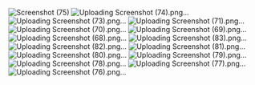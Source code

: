 ![Screenshot (75)](https://github.com/bhargavinakka/Rest-API/assets/96285673/52aac730-b2a2-4026-9960-b9bef76bb02a)
![Uploading Screenshot (74).png…]()
![Uploading Screenshot (73).png…]()
![Uploading Screenshot (71).png…]()
![Uploading Screenshot (70).png…]()
![Uploading Screenshot (69).png…]()
![Uploading Screenshot (68).png…]()
![Uploading Screenshot (83).png…]()
![Uploading Screenshot (82).png…]()
![Uploading Screenshot (81).png…]()
![Uploading Screenshot (80).png…]()
![Uploading Screenshot (79).png…]()
![Uploading Screenshot (78).png…]()
![Uploading Screenshot (77).png…]()
![Uploading Screenshot (76).png…]()
